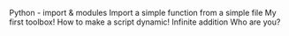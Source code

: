 Python - import & modules Import a simple function from a simple file My first toolbox! How to make a script dynamic! Infinite addition Who are you?
